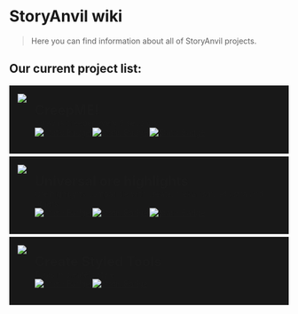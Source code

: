 # StoryAnvil wiki

> Here you can find information about all of StoryAnvil projects.

## Our current project list:

<div>
    <div style="width: 100%; background: rgb(24, 24, 24); padding: 15px; display: flex; box-sizing: border-box; margin-bottom: 5px;">
        <img src="https://cdn.modrinth.com/data/zGOnpakx/c245dc5a436330001fc3e8cf47939ad06df502ed_96.webp" style="max-width: 96px; max-height: 96px;">
        <div style="margin: 15px;">
            <b style="font-size: x-large;">CreepME!</b>
            <br>
            Spawns creeper every 5 seconds!
            <br>
            <a href="https://storyanvil.github.io/page?wiki=projects/creepME"><img alt="Static Badge" src="https://img.shields.io/badge/-Wiki-gray?style=flat-square&logo=gitbook"></a>
            <a href="https://storyanvil.github.io/page?blog=RP_DP_Sources"><img alt="Static Badge" src="https://img.shields.io/badge/-Sources-gray?style=flat-square"></a>
            <a href="https://storyanvil.github.io/?downloadid=creepme"><img alt="Static Badge" src="https://img.shields.io/badge/-Download-gray?style=flat-square"></a>
        </div>
    </div>
    <div style="width: 100%; background: rgb(24, 24, 24); padding: 15px; display: flex; box-sizing: border-box; margin-bottom: 5px;">
        <img src="https://media.forgecdn.net/avatars/thumbnails/1115/368/256/256/638669291250412900.png" style="max-width: 96px; max-height: 96px;">
        <div style="margin: 15px;">
            <b style="font-size: x-large;">Universal ore highlights</b>
            <br>
            Ore highlights compatible with create, mekanism, ad astra and others
            <br>
            <a href="https://storyanvil.github.io/page?wiki=projects/oreHighlighter"><img alt="Static Badge" src="https://img.shields.io/badge/-Wiki-gray?style=flat-square&logo=gitbook"></a>
            <a href="https://storyanvil.github.io/page?blog=RP_DP_Sources"><img alt="Static Badge" src="https://img.shields.io/badge/-Sources-gray?style=flat-square"></a>
            <a href="https://storyanvil.github.io/?downloadid=orehighligher"><img alt="Static Badge" src="https://img.shields.io/badge/-Download-gray?style=flat-square"></a>
        </div>
    </div>
    <div style="width: 100%; background: rgb(24, 24, 24); padding: 15px; display: flex; box-sizing: border-box; margin-bottom: 5px;">
        <img src="https://media.forgecdn.net/avatars/thumbnails/1125/37/256/256/638682248498745158.png" style="max-width: 96px; max-height: 96px;">
        <div style="margin: 15px;">
            <b style="font-size: x-large;">Create Styled Tools</b>
            <br>
            Tools in create's style
            <br>
            <a href="https://storyanvil.github.io/page?blog=RP_DP_Sources"><img alt="Static Badge" src="https://img.shields.io/badge/-Sources-gray?style=flat-square"></a>
            <a href="https://storyanvil.github.io/?downloadid=createtools"><img alt="Static Badge" src="https://img.shields.io/badge/-Download-gray?style=flat-square"></a>
        </div>
    </div>
</div>
